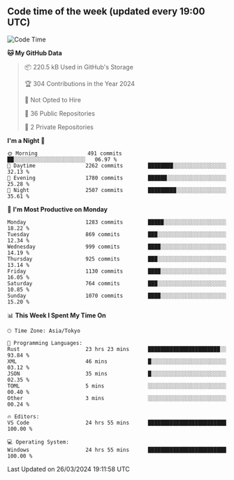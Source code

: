 ## Code time of the week (updated every 19:00 UTC)

<!--START_SECTION:waka-->
![Code Time](http://img.shields.io/badge/Code%20Time-2%2C879%20hrs%2010%20mins-blue)

**🐱 My GitHub Data** 

> 📦 220.5 kB Used in GitHub's Storage 
 > 
> 🏆 304 Contributions in the Year 2024
 > 
> 🚫 Not Opted to Hire
 > 
> 📜 36 Public Repositories 
 > 
> 🔑 2 Private Repositories 
 > 
**I'm a Night 🦉** 

```text
🌞 Morning                491 commits         ██░░░░░░░░░░░░░░░░░░░░░░░   06.97 % 
🌆 Daytime                2262 commits        ████████░░░░░░░░░░░░░░░░░   32.13 % 
🌃 Evening                1780 commits        ██████░░░░░░░░░░░░░░░░░░░   25.28 % 
🌙 Night                  2507 commits        █████████░░░░░░░░░░░░░░░░   35.61 % 
```
📅 **I'm Most Productive on Monday** 

```text
Monday                   1283 commits        █████░░░░░░░░░░░░░░░░░░░░   18.22 % 
Tuesday                  869 commits         ███░░░░░░░░░░░░░░░░░░░░░░   12.34 % 
Wednesday                999 commits         ████░░░░░░░░░░░░░░░░░░░░░   14.19 % 
Thursday                 925 commits         ███░░░░░░░░░░░░░░░░░░░░░░   13.14 % 
Friday                   1130 commits        ████░░░░░░░░░░░░░░░░░░░░░   16.05 % 
Saturday                 764 commits         ███░░░░░░░░░░░░░░░░░░░░░░   10.85 % 
Sunday                   1070 commits        ████░░░░░░░░░░░░░░░░░░░░░   15.20 % 
```


📊 **This Week I Spent My Time On** 

```text
🕑︎ Time Zone: Asia/Tokyo

💬 Programming Languages: 
Rust                     23 hrs 23 mins      ███████████████████████░░   93.84 % 
XML                      46 mins             █░░░░░░░░░░░░░░░░░░░░░░░░   03.12 % 
JSON                     35 mins             █░░░░░░░░░░░░░░░░░░░░░░░░   02.35 % 
TOML                     5 mins              ░░░░░░░░░░░░░░░░░░░░░░░░░   00.40 % 
Other                    3 mins              ░░░░░░░░░░░░░░░░░░░░░░░░░   00.24 % 

🔥 Editors: 
VS Code                  24 hrs 55 mins      █████████████████████████   100.00 % 

💻 Operating System: 
Windows                  24 hrs 55 mins      █████████████████████████   100.00 % 
```


 Last Updated on 26/03/2024 19:11:58 UTC
<!--END_SECTION:waka-->